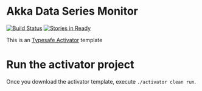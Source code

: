 Akka Data Series Monitor
======================================================

[![Build Status](https://travis-ci.org/jaceklaskowski/spark-activator.svg?branch=master)](https://travis-ci.org/jaceklaskowski/spark-activator) [![Stories in Ready](https://badge.waffle.io/jaceklaskowski/spark-activator.png?label=ready&title=Ready)](https://waffle.io/jaceklaskowski/spark-activator)

This is an [Typesafe Activator](http://typesafe.com/platform/getstarted) template

# Run the activator project

Once you download the activator template, execute `./activator clean run`.

